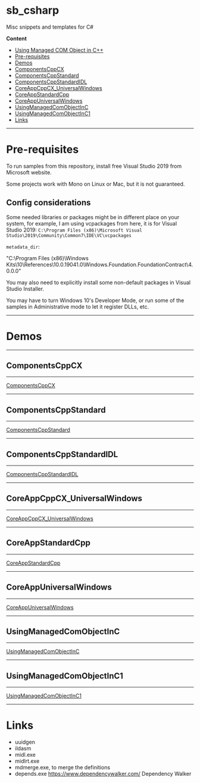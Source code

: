 # sb_csharp

Misc snippets and templates for C#

**Content**

- [Using Managed COM Object in C++](#using-managed-com-object-in-c)
- [Pre-requisites](#pre-requisites)
- [Demos](#demos)
 - [ComponentsCppCX](#componentscppcx)
 - [ComponentsCppStandard](#componentscppstandard)
 - [ComponentsCppStandardIDL](#componentscppstandardidl)
 - [CoreAppCppCX_UniversalWindows](#coreappcppcx-universalwindows)
 - [CoreAppStandardCpp](#coreappstandardcpp)
 - [CoreAppUniversalWindows](#coreappuniversalwindows)
 - [UsingManagedComObjectInC](#usingmanagedcomobjectInc)
 - [UsingManagedComObjectInC1](#usingmanagedcomobjectinc1)
- [Links](#links)

---

# Pre-requisites

To run samples from this repository, install free Visual Studio 2019 from Microsoft website.

Some projects work with Mono on Linux or Mac, but it is not guaranteed.

## Config considerations

Some needed libraries or packages might be in different place on your system, for example,
I am using vcpackages from here, it is for Visual Studio 2019:
`C:\Program Files (x86)\Microsoft Visual Studio\2019\Community\Common7\IDE\VC\vcpackages`

`metadata_dir`:

"C:\Program Files (x86)\Windows Kits\10\References\10.0.19041.0\Windows.Foundation.FoundationContract\4.0.0.0"

You may also need to explicitly install some non-default packages in Visual Studio Installer.

You may have to turn Windows 10's Developer Mode, or run some of the samples in Administrative
mode to let it register DLLs, etc.

---

# Demos

---

## ComponentsCppCX

---

[ComponentsCppCX](ComponentsCppCX/)

---

## ComponentsCppStandard

---

[ComponentsCppStandard](ComponentsCppStandard/)

---

## ComponentsCppStandardIDL

---

[ComponentsCppStandardIDL](ComponentsCppStandardIDL/)

---

## CoreAppCppCX_UniversalWindows

---

[CoreAppCppCX_UniversalWindows](CoreAppCppCX_UniversalWindows/)

---

## CoreAppStandardCpp

---

[CoreAppStandardCpp](CoreAppStandardCpp/)

---

## CoreAppUniversalWindows

---

[CoreAppUniversalWindows](CoreAppUniversalWindows/)

---

## UsingManagedComObjectInC

---

[UsingManagedComObjectInC](UsingManagedComObjectInC/)

---

## UsingManagedComObjectInC1

---

[UsingManagedComObjectInC1](UsingManagedComObjectInC1/)

---

# Links

- uuidgen
- ildasm
- midl.exe
- midlrt.exe
- mdmerge.exe, to merge the definitions
- depends.exe https://www.dependencywalker.com/  Dependency Walker

